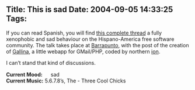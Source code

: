 Title: This is sad
Date: 2004-09-05 14:33:25
Tags: 
---
<p>If you can read Spanish, you will find <a href="http://barrapunto.com/comments.pl?sid=44125&amp;op=&amp;threshold=0&amp;commentsort=0&amp;mode=nested&amp;cid=348099">this complete thread</a> a fully xenophobic and sad behaviour on the Hispano-America free software community. The talk takes place at <a href="http://www.barrapunto.com/">Barrapunto</a>, with the post of the creation of <a href="http://ion.gluch.org.mx/files/Hacks/gallina/">Gallina</a>, a little webapp for GMail/PHP, coded by northern <a href="http://ion.gluch.org.mx/">ion</a>.</p>

<p>I can&#8217;t stand that kind of discussions.</p>

<p><strong>Current Mood:</strong> <img width="15" height="15" src="http://stat.livejournal.com/img/mood/growf/smileys/sad.gif"/> sad<br/><strong>Current Music:</strong> 5.6.7.8&#8217;s, The - Three Cool Chicks</p>
